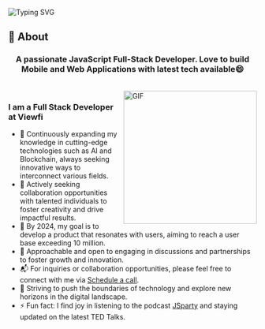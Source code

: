 ![Typing SVG](https://readme-typing-svg.herokuapp.com?font=Architects+Daughter&color=000000&size=30&lines=Hey!+It's+Thomas!+👋;I'm+a+Full+Stack+Developer;I'm+a+Shopify+Developer;;I'm+a+Smart+Contract+Developer)
<!-- <h1 align="center">Hi 👋, I'm Thomas</h1> -->

## 🧐 About

<h3 align="center">A passionate JavaScript Full-Stack Developer. 
Love to build Mobile and Web Applications with latest tech available😄
</h3>

<br>

<img align="right" margin-top="20px" height="270px" alt="GIF" src="https://cdn.dribbble.com/users/1059583/screenshots/4171367/coding-freak.gif" />

### I am a Full Stack Developer at Viewfi
- 🌱 Continuously expanding my knowledge in cutting-edge technologies such as AI and Blockchain, always seeking innovative ways to interconnect various fields.
- 👯 Actively seeking collaboration opportunities with talented individuals to foster creativity and drive impactful results.
- 🥅 By 2024, my goal is to develop a product that resonates with users, aiming to reach a user base exceeding 10 million.
- 💬 Approachable and open to engaging in discussions and partnerships to foster growth and innovation.
- 📬 For inquiries or collaboration opportunities, please feel free to connect with me via [Schedule a call](https://calendly.com/talk30mins-thomas/30min).
- 🧗 Striving to push the boundaries of technology and explore new horizons in the digital landscape.
- ⚡ Fun fact: I find joy in listening to the podcast [JSparty](https://changelog.com/jsparty) and staying updated on the latest TED Talks.
<!-- ### Blogs posts -->
<!-- BLOG-POST-LIST:START -->
<!-- BLOG-POST-LIST:END -->
</br>




